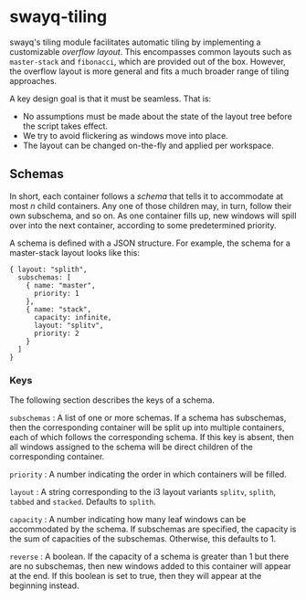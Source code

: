 # swayq-tiling

swayq's tiling module facilitates automatic tiling by implementing a 
customizable *overflow layout*. This encompasses common layouts such as 
`master-stack` and `fibonacci`, which are provided out of the box. 
However, the overflow layout is more general and fits a much broader 
range of tiling approaches.

A key design goal is that it must be seamless. That is:

- No assumptions must be made about the state of the layout tree before 
  the script takes effect.
- We try to avoid flickering as windows move into place.
- The layout can be changed on-the-fly and applied per workspace.


## Schemas

In short, each container follows a *schema* that tells it to accommodate 
at most $n$ child containers. Any one of those children may, in turn, 
follow their own subschema, and so on. As one container fills up, new 
windows will spill over into the next container, according to some 
predetermined priority.

A schema is defined with a JSON structure. For example, the schema for a 
master-stack layout looks like this:

```jq
{ layout: "splith",
  subschemas: [
    { name: "master",
      priority: 1
    },
    { name: "stack",
      capacity: infinite,
      layout: "splitv",
      priority: 2
    }
  ]
}
```

### Keys

The following section describes the keys of a schema.

`subschemas`
: A list of one or more schemas. If a schema has subschemas, then the 
  corresponding container will be split up into multiple containers, 
  each of which follows the corresponding schema. If this key is absent, 
  then all windows assigned to the schema will be direct children of the 
  corresponding container.

`priority`
: A number indicating the order in which containers will be filled.

`layout`
: A string corresponding to the i3 layout variants `splitv`, `splith`, 
  `tabbed` and `stacked`. Defaults to `splith`.

`capacity`
: A number indicating how many leaf windows can be accommodated by the 
  schema. If subschemas are specified, the capacity is the sum of 
  capacities of the subschemas. Otherwise, this defaults to 1.

`reverse`
: A boolean. If the capacity of a schema is greater than 1 but there are 
  no subschemas, then new windows added to this container will appear at 
  the end. If this boolean is set to true, then they will appear at the 
  beginning instead.

